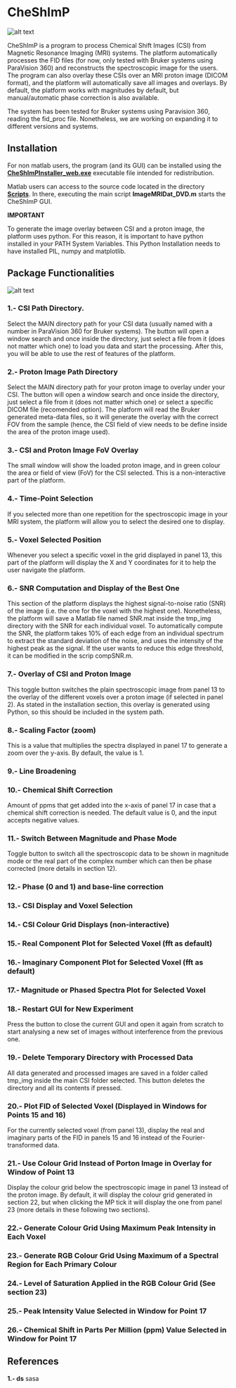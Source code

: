 # CheShImP

![alt text](https://github.com/DavidGomezCabeza/CheShImP/blob/main/Logo.png?raw=true)

CheShImP is a program to process Chemical Shift Images (CSI) from Magnetic Resonance Imaging (MRI) systems. The platform automatically processes the FID files (for now, only tested with Bruker systems using ParaVision 360) and reconstructs the spectroscopic image for the users. The program can also overlay these CSIs over an MRI proton image (DICOM format), and the platform will automatically save all images and overlays. By default, the platform works with magnitudes by default, but manual/automatic phase correction is also available. 

The system has been tested for Bruker systems using Paravision 360, reading the fid_proc file. Nonetheless, we are working on expanding it to different versions and systems. 

## Installation

For non matlab users, the program (and its GUI) can be installed using the [**CheShImPInstaller_web.exe**](https://github.com/DavidGomezCabeza/CheShImP/tree/main/CheShImP/for_redistribution) executable file intended for redistribution. 

Matlab users can access to the source code located in the directory [**Scripts**](https://github.com/DavidGomezCabeza/CheShImP/tree/main/Scripts). In there, executing the main script **ImageMRIDat_DVD.m** starts the CheShImP GUI. 

**IMPORTANT**

To generate the image overlay between CSI and a proton image, the platform uses python. For this reason, it is important to have python installed in your PATH System Variables. This Python Installation needs to have installed PIL, numpy and matplotlib. 

## Package Functionalities

![alt text](https://github.com/DavidGomezCabeza/CheShImP/blob/main/Platform.png?raw=true)

  ### 1.- CSI Path Directory. 
  Select the MAIN directory path for your CSI data (usually named with a number in ParaVision 360 for Bruker systems). The button will open a window search and once inside the directory, just select a file from it (does not matter which one) to load you data and start the processing. After this, you will be able to use the rest of features of the platform. 

  ### 2.- Proton Image Path Directory
  Select the MAIN directory path for your proton image to overlay under your CSI. The button will open a window search and once inside the directory, just select a file from it (does not matter which one) or select a specific DICOM file (recomended option). The platform will read the Bruker generated meta-data files, so it will generate the overlay with the correct FOV from the sample (hence, the CSI field of view needs to be define inside the area of the proton image used). 

  ### 3.- CSI and Proton Image FoV Overlay
  The small window will show the loaded proton image, and in green colour the area or field of view (FoV) for the CSI selected. This is a non-interactive part of the platform. 

  ### 4.- Time-Point Selection
  If you selected more than one repetition for the spectroscopic image in your MRI system, the platform will allow you to select the desired one to display. 
  
  ### 5.- Voxel Selected Position 
  Whenever you select a specific voxel in the grid displayed in panel 13, this part of the platform will display the X and Y coordinates for it to help the user navigate the platform. 

  ### 6.- SNR Computation and Display of the Best One
  This section of the platform displays the highest signal-to-noise ratio (SNR) of the image (i.e. the one for the voxel with the highest one). Nonetheless, the platform will save a Matlab file named SNR.mat inside the tmp_img directory with the SNR for each individual voxel. To automatically compute the SNR, the platform takes 10% of each edge from an individual spectrum to extract the standard deviation of the noise, and uses the intensity of the highest peak as the signal. If the user wants to reduce this edge threshold, it can be modified in the scrip compSNR.m.

  ### 7.- Overlay of CSI and Proton Image
  This toggle button switches the plain spectroscopic image from panel 13 to the overlay of the different voxels over a proton image (if selected in panel 2). As stated in the installation section, this overlay is generated using Python, so this should be included in the system path. 

  ### 8.- Scaling Factor (zoom)
 This is a value that multiplies the spectra displayed in panel 17 to generate a zoom over the y-axis. By default, the value is 1. 

  ### 9.- Line Broadening


  ### 10.- Chemical Shift Correction
  Amount of ppms that get added into the x-axis of panel 17 in case that a chemical shift correction is needed. The default value is 0, and the input accepts negative values. 

  ### 11.- Switch Between Magnitude and Phase Mode
  Toggle button to switch all the spectroscopic data to be shown in magnitude mode or the real part of the complex number which can then be phase corrected (more details in section 12). 

  ### 12.- Phase (0 and 1) and base-line correction


  ### 13.- CSI Display and Voxel Selection


  ### 14.- CSI Colour Grid Displays (non-interactive)


  ### 15.- Real Component Plot for Selected Voxel (fft as default)


  ### 16.- Imaginary Component Plot for Selected Voxel (fft as default)


  ### 17.- Magnitude or Phased Spectra Plot for Selected Voxel


  ### 18.- Restart GUI for New Experiment
  Press the button to close the current GUI and open it again from scratch to start analysing a new set of images without interference from the previous one. 

  ### 19.- Delete Temporary Directory with Processed Data
  All data generated and processed images are saved in a folder called tmp_img inside the main CSI folder selected. This button deletes the directory and all its contents if pressed. 

  ### 20.- Plot FID of Selected Voxel (Displayed in Windows for Points 15 and 16)
  For the currently selected voxel (from panel 13), display the real and imaginary parts of the FID in panels 15 and 16 instead of the Fourier-transformed data. 

  ### 21.- Use Colour Grid Instead of Porton Image in Overlay for Window of Point 13
  Display the colour grid below the spectroscopic image in panel 13 instead of the proton image. By default, it will display the colour grid generated in section 22, but when clicking the MP tick it will display the one from panel 23 (more details in these following two sections). 

  ### 22.- Generate Colour Grid Using Maximum Peak Intensity in Each Voxel


  ### 23.- Generate RGB Colour Grid Using Maximum of a Spectral Region for Each Primary Colour


  ### 24.- Level of Saturation Applied in the RGB Colour Grid (See section 23)


  ### 25.- Peak Intensity Value Selected in Window for Point 17


  ### 26.- Chemical Shift in Parts Per Million (ppm) Value Selected in Window for Point 17


## References
  **1.- ds** sasa 
